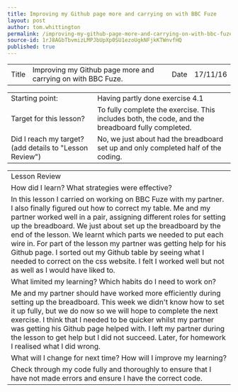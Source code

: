 ```yaml
---
title: Improving my Github page more and carrying on with BBC Fuze
layout: post
author: tom.whittington
permalink: /improving-my-github-page-more-and-carrying-on-with-bbc-fuze/
source-id: 1rJ8AGbTbvmizLMPJbUpXp0SU1ezoUgkNFjkKTWnvfHQ
published: true
---
```

<table>
  <tr>
    <td>Title</td>
    <td>Improving my Github page more and carrying on with BBC Fuze.</td>
    <td>Date</td>
    <td>17/11/16</td>
  </tr>
</table>


<table>
  <tr>
    <td>Starting point:</td>
    <td>Having partly done exercise 4.1</td>
  </tr>
  <tr>
    <td>Target for this lesson?</td>
    <td>To fully complete the exercise. This includes both, the code, and the breadboard fully completed.</td>
  </tr>
  <tr>
    <td>Did I reach my target? 
(add details to "Lesson Review")</td>
    <td>No, we just about had the breadboard set up and only completed half of the coding.</td>
  </tr>
</table>


<table>
  <tr>
    <td>Lesson Review</td>
  </tr>
  <tr>
    <td>How did I learn? What strategies were effective? </td>
  </tr>
  <tr>
    <td>In this lesson I carried on working on BBC Fuze with my partner. I also finally figured out how to correct my table. Me and my partner worked well in a pair, assigning different roles for setting up the breadboard. We just about set up the breadboard by the end of the lesson. We learnt which parts we needed to put each wire in. For part of the lesson my partner was getting help for his Github page. I sorted out my Github table by seeing what I needed to correct on the css website. I felt I worked well but not as well as I would have liked to.</td>
  </tr>
  <tr>
    <td>What limited my learning? Which habits do I need to work on? </td>
  </tr>
  <tr>
    <td>Me and my partner should have worked more efficiently during setting up the breadboard. This week we didn't know how to set it up fully, but we do now so we will hope to complete the next exercise. I think that I needed to be quicker whilst my partner was getting his Github page helped with. I left my partner during the lesson to get help but I did not succeed. Later, for homework I realised what I did wrong.</td>
  </tr>
  <tr>
    <td>What will I change for next time? How will I improve my learning?</td>
  </tr>
  <tr>
    <td>Check through my code fully and thoroughly to ensure that I have not made errors and ensure I have the correct code.</td>
  </tr>
</table>


